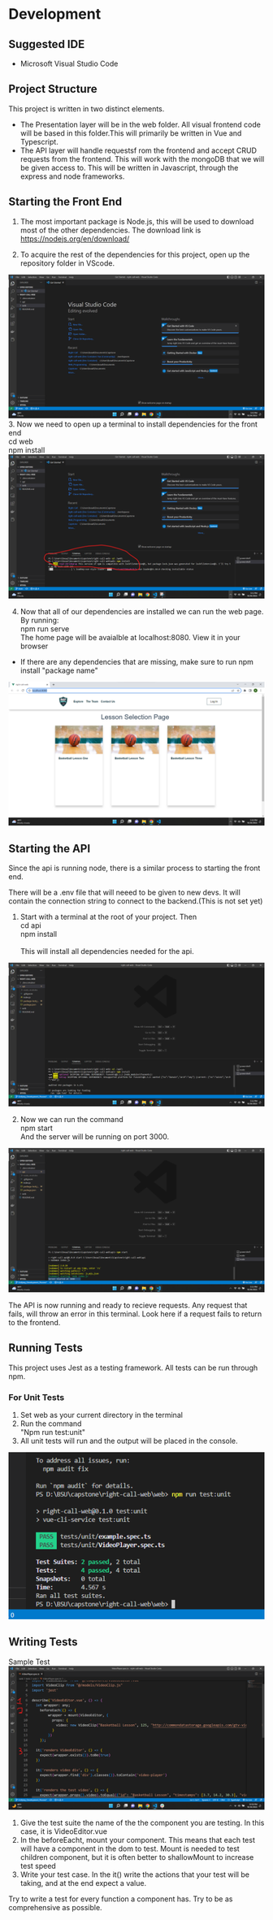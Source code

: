 # Development



## Suggested IDE
-  Microsoft Visual Studio Code 

## Project Structure
This project is written in two distinct elements.
- The Presentation layer will be in the web folder. All visual frontend code will be based in this folder.This will primarily be written in Vue and Typescript.
- The API layer will handle requestsf rom the frontend and accept CRUD requests from the frontend. This will work with the mongoDB that we will be given access to. This will be written in Javascript, through the express and node frameworks.

## Starting the Front End
1. The most important package is Node.js, this will be used to download most of the other dependencies. The download link is https://nodejs.org/en/download/

2. To acquire the rest of the dependencies for this project, open up the repository folder in VScode.

<img src ="../Documentation\Assets\open_in_vscode.png" alt="Folder open in VsCode" >
3. Now we need to open up a terminal to install dependencies for the front end<br>
    cd web<br>
    npm install

<img src="../Documentation\Assets\install_deps.png" alt="deps installed">

4. Now that all of our dependencies are installed we can run the web page.<br>
By running:<br>
    npm run serve<br>
The home page will be avaialble at localhost:8080. View it in your browser<br>
- If there are any dependencies that are missing, make sure to run npm install "package name"
<img src = "..\Documentation\Assets\home_page.png" alt="home page">

## Starting the API
Since the api is running node, there is a similar process to starting the front end.

There will be a .env file that will neeed to be given to new devs. It will contain the connection string to connect to the backend.(This is not set yet)

1. Start with a terminal at the root of your project. Then <br>
    cd api<br>
    npm install<br>  
This will install all dependencies needed for the api.
<img src="../Documentation\Assets\deps_for_api.png" alt="Install deps for API">

2. Now we can run the command<br>
    npm start<br>
And the server will be running on port 3000.
<img src="../Documentation\Assets\server_started.png" alt="server running">

The API is now running and ready to recieve requests. Any request that fails, will throw an error in this terminal. Look here if a request fails to return to the frontend.

## Running Tests
This project uses Jest as a testing framework. All tests can be run through npm.
 ### For Unit Tests
 1. Set web as your current directory in the terminal
 2. Run the command <br>
 "Npm run test:unit"<br>
 3. All unit tests will run and the output will be placed in the console.
<img src="../Documentation\Assets\console_after_tests.png" alt="console after tests">

## Writing Tests
Sample Test
<img src="../Documentation\Assets\writing_test_sample.png" alt= "writing test sample"><br>
1. Give the test suite the name of the the component you are testing. In this case, it is VideoEditor.vue
2. In the beforeEacht, mount your component. This means that each test will have a component in the dom to test. Mount is needed to test children component, but it is often better to shallowMount to increase test speed
3. Write your test case. In the it() write the actions that your test will be taking, and at the end expect a value.

Try to write a test for every function a component has. Try to be as comprehensive as possible.